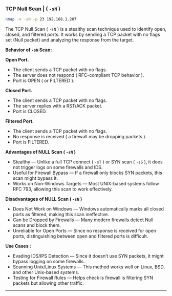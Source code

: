 ### TCP Null Scan | ( `-sN` )

```bash
nmap -v -sN -p 23 192.168.1.207
```

The TCP Null Scan ( `-sN` ) is a stealthy scan technique used to identify open, closed, and filtered ports. It works by sending a TCP packet with no flags set (Null packet) and analyzing the response from the target.

**Behavior of `-sN` Scan:**

**Open Port.**

- The client sends a TCP packet with no flags.
- The server does not respond ( RFC-compliant TCP behavior ).
- Port is OPEN ( or FILTERED ).

**Closed Port.**

- The client sends a TCP packet with no flags.
- The server replies with a RST/ACK packet.
- Port is CLOSED.

**Filtered Port.**

- The client sends a TCP packet with no flags.
- No response is received ( a firewall may be dropping packets ).
- Port is FILTERED.

**Advantages of NULL Scan ( `-sN` )**

- Stealthy — Unlike a full TCP connect ( `-sT` ) or SYN scan ( `-sS` ), it does not trigger logs on some firewalls and IDS.
- Useful for Firewall Bypass — If a firewall only blocks SYN packets, this scan might bypass it.
- Works on Non-Windows Targets — Most UNIX-based systems follow RFC 793, allowing this scan to work effectively.

**Disadvantages of NULL Scan ( `-sN` )**

- Does Not Work on Windows — Windows automatically marks all closed ports as filtered, making this scan ineffective.
- Can be Dropped by Firewalls — Many modern firewalls detect Null scans and block them.
- Unreliable for Open Ports — Since no response is received for open ports, distinguishing between open and filtered ports is difficult.

**Use Cases :**

- Evading IDS/IPS Detection — Since it doesn’t use SYN packets, it might bypass logging on some firewalls.
- Scanning Unix/Linux Systems — This method works well on Linux, BSD, and other Unix-based systems.
- Testing for Firewall Rules — Helps check is firewall is filtering SYN packets but allowing other traffic.

---
